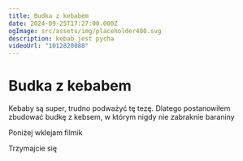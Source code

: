 ```yaml
---
title: Budka z kebabem
date: 2024-09-25T17:27:00.000Z
ogImage: src/assets/img/placeholder400.svg
description: kebab jest pycha
videoUrl: "1012820088"
---
```

# Budka z kebabem

Kebaby są super, trudno podważyć tę tezę. Dlatego postanowiłem zbudować budkę z kebsem, w którym nigdy nie zabraknie baraniny

Poniżej wklejam filmik 

Trzymajcie się
